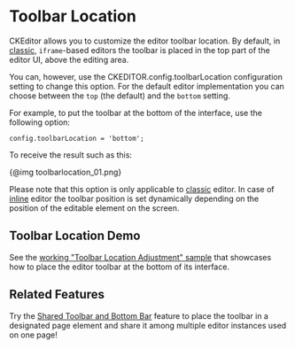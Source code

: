 # Toolbar Location

CKEditor allows you to customize the editor toolbar location. By default, in [classic](#!/guide/dev_framed), `iframe`-based editors the toolbar is placed in the top part of the editor UI, above the editing area.

You can, however, use the CKEDITOR.config.toolbarLocation configuration setting to change this option. For the default editor implementation you can choose between the `top` (the default) and the `bottom` setting.

For example, to put the toolbar at the bottom of the interface, use the following option:

    config.toolbarLocation = 'bottom';

To receive the result such as this:

{@img toolbarlocation_01.png}

Please note that this option is only applicable to [classic](#!/guide/dev_framed) editor. In case of [inline](#!/guide/dev_inline) editor the toolbar position is set dynamically depending on the position of the editable element on the screen.

## Toolbar Location Demo 

See the [working "Toolbar Location Adjustment" sample](http://sdk.ckeditor.com/samples/toolbarlocation.html) that showcases how to place the editor toolbar at the bottom of its interface. 

## Related Features

Try the [Shared Toolbar and Bottom Bar](#!/guide/dev_sharedspaces) feature to place the toolbar in a designated page element and share it among multiple editor instances used on one page!